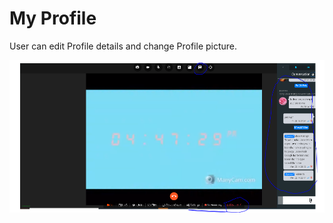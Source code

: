 # My Profile

User can edit Profile details and change Profile picture.

![](../.gitbook/assets/image%20%28163%29.png)

